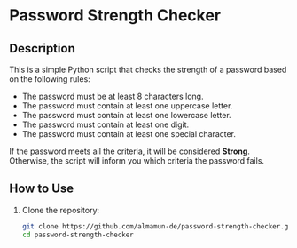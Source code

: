 # Password Strength Checker

## Description

This is a simple Python script that checks the strength of a password based on the following rules:

- The password must be at least 8 characters long.
- The password must contain at least one uppercase letter.
- The password must contain at least one lowercase letter.
- The password must contain at least one digit.
- The password must contain at least one special character.

If the password meets all the criteria, it will be considered **Strong**. Otherwise, the script will inform you which criteria the password fails.

## How to Use

1. Clone the repository:

   ```bash
   git clone https://github.com/almamun-de/password-strength-checker.git
   cd password-strength-checker
